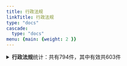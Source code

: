 ```yaml
---
title: 行政法规
linkTitle: 行政法规
type: "docs"
cascade:
  type: "docs"
menu: {main: {weight: 2 }}
---
```


<details class="doc-details">
<summary><strong>行政法规</strong>统计：共有794件，其中有效共603件</summary>
{{% pageinfo %}}

**行政法规**说明：

《立法法》**第七十二条** 国务院根据宪法和法律，制定行政法规。

行政法规可以就下列事项作出规定：

（一）为执行法律的规定需要制定行政法规的事项；

（二）宪法第八十九条规定的国务院行政管理职权的事项。

---

**行政法规** 相关文本共有794件，其中：

- 有效: 603
- 已修改: 114
- 已废止: 65
- 未知: 12

{{% /pageinfo %}}
</details>
